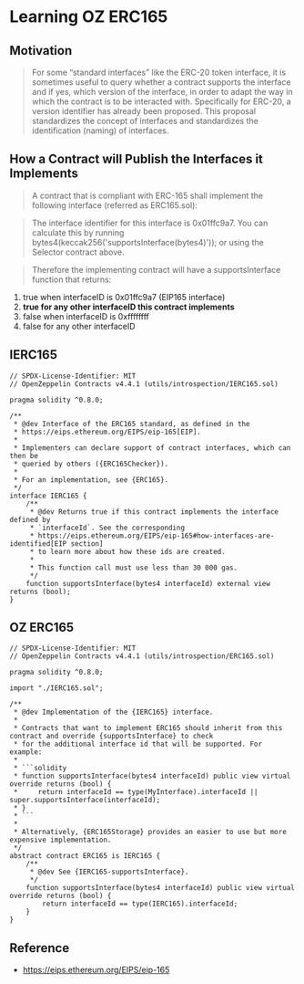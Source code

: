 # Learning OZ ERC165
## Motivation

> For some “standard interfaces” like the ERC-20 token interface, it is sometimes useful to query whether a contract supports the interface and if yes, which version of the interface, in order to adapt the way in which the contract is to be interacted with. Specifically for ERC-20, a version identifier has already been proposed. This proposal standardizes the concept of interfaces and standardizes the identification (naming) of interfaces.

## How a Contract will Publish the Interfaces it Implements

> A contract that is compliant with ERC-165 shall implement the following interface (referred as ERC165.sol):

> The interface identifier for this interface is 0x01ffc9a7. You can calculate this by running bytes4(keccak256('supportsInterface(bytes4)')); or using the Selector contract above.

> Therefore the implementing contract will have a supportsInterface function that returns:

1. true when interfaceID is 0x01ffc9a7 (EIP165 interface)
1. **true for any other interfaceID this contract implements**
1. false when interfaceID is 0xffffffff
1. false for any other interfaceID

## IERC165

```solidity
// SPDX-License-Identifier: MIT
// OpenZeppelin Contracts v4.4.1 (utils/introspection/IERC165.sol)

pragma solidity ^0.8.0;

/**
 * @dev Interface of the ERC165 standard, as defined in the
 * https://eips.ethereum.org/EIPS/eip-165[EIP].
 *
 * Implementers can declare support of contract interfaces, which can then be
 * queried by others ({ERC165Checker}).
 *
 * For an implementation, see {ERC165}.
 */
interface IERC165 {
    /**
     * @dev Returns true if this contract implements the interface defined by
     * `interfaceId`. See the corresponding
     * https://eips.ethereum.org/EIPS/eip-165#how-interfaces-are-identified[EIP section]
     * to learn more about how these ids are created.
     *
     * This function call must use less than 30 000 gas.
     */
    function supportsInterface(bytes4 interfaceId) external view returns (bool);
}

```

## OZ ERC165

```solidity
// SPDX-License-Identifier: MIT
// OpenZeppelin Contracts v4.4.1 (utils/introspection/ERC165.sol)

pragma solidity ^0.8.0;

import "./IERC165.sol";

/**
 * @dev Implementation of the {IERC165} interface.
 *
 * Contracts that want to implement ERC165 should inherit from this contract and override {supportsInterface} to check
 * for the additional interface id that will be supported. For example:
 *
 * ```solidity
 * function supportsInterface(bytes4 interfaceId) public view virtual override returns (bool) {
 *     return interfaceId == type(MyInterface).interfaceId || super.supportsInterface(interfaceId);
 * }
 * ```
 *
 * Alternatively, {ERC165Storage} provides an easier to use but more expensive implementation.
 */
abstract contract ERC165 is IERC165 {
    /**
     * @dev See {IERC165-supportsInterface}.
     */
    function supportsInterface(bytes4 interfaceId) public view virtual override returns (bool) {
        return interfaceId == type(IERC165).interfaceId;
    }
}

```

## Reference

- https://eips.ethereum.org/EIPS/eip-165